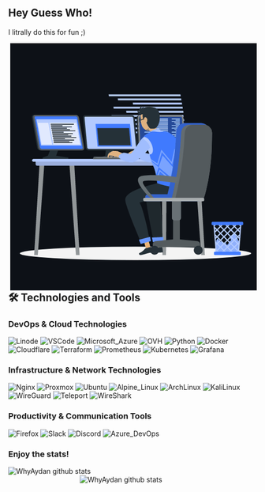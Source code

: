## Hey Guess Who!
I litrally do this for fun ;)
<p><img align="right" src="https://github.com/WhyAydan/WhyAydan/blob/main/animation_500_kxa883sd.gif"/></p>

## 🛠️ Technologies and Tools
### DevOps & Cloud Technologies
<p>
  <img alt="Linode" src="https://img.shields.io/badge/-Linode-1CB35C?style=flat-square&&logo=linode&logoColor=white" />
  <img alt="VSCode" src="https://img.shields.io/badge/-VSCode-007ACC?style=flat-square&&logo=visual-studio-code&logoColor=white" />
  <img alt="Microsoft_Azure" src="https://img.shields.io/badge/-Microsoft_Azure-007ACC?style=flat-square&&logo=microsoft-azure&logoColor=white" />
  <img alt="OVH" src="https://img.shields.io/badge/-OVH_Cloud_Hosting-000E9C?style=flat-square&&logo=ovh&logoColor=white" />
  <img alt="Python" src="https://img.shields.io/badge/-Python-407EAF?style=flat-square&&logo=python&logoColor=white" /> 
  <img alt="Docker" src="https://img.shields.io/badge/-Docker-2496ED?style=flat-square&&logo=docker&logoColor=white" />
  <img alt="Cloudflare" src="https://img.shields.io/badge/-Cloudflare-F38020?style=flat-square&&logo=cloudflare&logoColor=white" />
  <img alt="Terraform" src="https://img.shields.io/badge/-Terraform-7B42BC?style=flat-square&&logo=terraform&logoColor=white" />
  <img alt="Prometheus" src="https://img.shields.io/badge/-Prometheus-E6522C?style=flat-square&&logo=prometheus&logoColor=white" />
  <img alt="Kubernetes" src="https://img.shields.io/badge/-Kubernetes-326CE5?style=flat-square&&logo=kubernetes&logoColor=white" />
  <img alt="Grafana" src="https://img.shields.io/badge/-Grafana-F46800?style=flat-square&&logo=grafana&logoColor=white" />
</p>

### Infrastructure & Network Technologies
<p>
  
  <img alt="Nginx" src="https://img.shields.io/badge/-Nginx-009639?style=flat-square&&logo=nginx&logoColor=white" />
  <img alt="Proxmox" src="https://img.shields.io/badge/-Proxmox-E57000?style=flat-square&&logo=proxmox&logoColor=white" /> 
  <img alt="Ubuntu" src="https://img.shields.io/badge/-Ubuntu-E95420?style=flat-square&&logo=ubuntu&logoColor=white" /> 
  <img alt="Alpine_Linux" src="https://img.shields.io/badge/-Alpine_Linux-0D597F?style=flat-square&&logo=alpine-linux&logoColor=white" />
  <img alt="ArchLinux" src="https://img.shields.io/badge/-Arch_Linux-1793D1?style=flat-square&&logo=arch-linux&logoColor=white" />
  <img alt="KaliLinux" src="https://img.shields.io/badge/-Kali_Linux-557C94?style=flat-square&&logo=kali-linux&logoColor=white" />
  <img alt="WireGuard" src="https://img.shields.io/badge/-WireGuard-88171A?style=flat-square&&logo=wireguard&logoColor=white" /> 
  <img alt="Teleport" src="https://img.shields.io/badge/-Teleport-512FC9?style=flat-square&&logo=teleport&logoColor=white" />
  <img alt="WireShark" src="https://img.shields.io/badge/-WireShark-1679A7?style=flat-square&&logo=wireshark&logoColor=white" /> 
</p>

### Productivity & Communication Tools
<p>
  <img alt="Firefox" src="https://img.shields.io/badge/-Firefox-FB542B?style=flat-square&&logo=firefox&logoColor=white" /> 
  <img alt="Slack" src="https://img.shields.io/badge/-Slack-4A154B?style=flat-square&&logo=slack&logoColor=white" /> 
  <img alt="Discord" src="https://img.shields.io/badge/-Discord-5865F2?style=flat-square&&logo=discord&logoColor=white" />
  <img alt="Azure_DevOps" src="https://img.shields.io/badge/-Azure_DevOps-007ACC?style=flat-square&&logo=azure-devops&logoColor=white" />
</p>


### Enjoy the stats!
<p>
<img align="left" width="430" height="auto" alt="WhyAydan github stats" src="https://github-readme-stats.vercel.app/api?username=whyaydan&hide_border=true&title_color=0ff54c&icon_color=0ff54c&text_color=c9d1d9&bg_color=0d1117&show_icons=true;count_private=true&amp;include_all_commits=true">
<img align="right" width="359" height="auto" alt="WhyAydan github stats" src="https://github-readme-stats.vercel.app/api/top-langs/?username=whyaydan&hide_border=true&title_color=0ff54c&icon_color=0ff54c&text_color=c9d1d9&bg_color=0d1117&layout=compact&amp;show_icons=true&amp;">
  </p>

